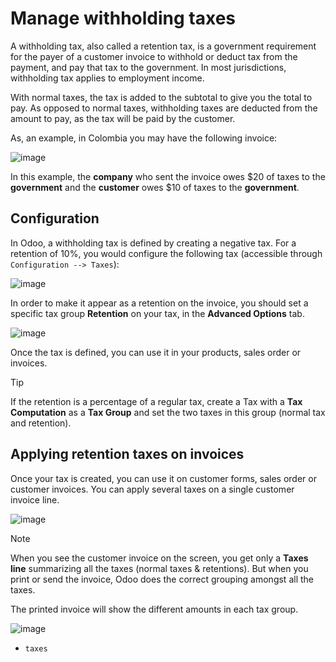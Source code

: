 # Manage withholding taxes

A withholding tax, also called a retention tax, is a government
requirement for the payer of a customer invoice to withhold or deduct
tax from the payment, and pay that tax to the government. In most
jurisdictions, withholding tax applies to employment income.

With normal taxes, the tax is added to the subtotal to give you the
total to pay. As opposed to normal taxes, withholding taxes are deducted
from the amount to pay, as the tax will be paid by the customer.

As, an example, in Colombia you may have the following invoice:

![image](retention/retention03.png)

In this example, the **company** who sent the invoice owes $20 of taxes
to the **government** and the **customer** owes $10 of taxes to the
**government**.

## Configuration

In Odoo, a withholding tax is defined by creating a negative tax. For a
retention of 10%, you would configure the following tax (accessible
through `Configuration --> Taxes`):

![image](retention/retention04.png)

In order to make it appear as a retention on the invoice, you should set
a specific tax group **Retention** on your tax, in the **Advanced
Options** tab.

![image](retention/retention02.png)

Once the tax is defined, you can use it in your products, sales order or
invoices.

<div class="tip">

<div class="title">

Tip

</div>

If the retention is a percentage of a regular tax, create a Tax with a
**Tax Computation** as a **Tax Group** and set the two taxes in this
group (normal tax and retention).

</div>

## Applying retention taxes on invoices

Once your tax is created, you can use it on customer forms, sales order
or customer invoices. You can apply several taxes on a single customer
invoice line.

![image](retention/retention01.png)

<div class="note">

<div class="title">

Note

</div>

When you see the customer invoice on the screen, you get only a **Taxes
line** summarizing all the taxes (normal taxes & retentions). But when
you print or send the invoice, Odoo does the correct grouping amongst
all the taxes.

</div>

The printed invoice will show the different amounts in each tax group.

![image](retention/retention03.png)

<div class="seealso">

  - `taxes`

</div>
